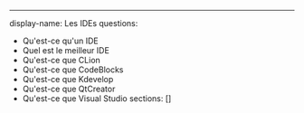 ---
display-name: Les IDEs
questions:
- Qu'est-ce qu'un IDE
- Quel est le meilleur IDE
- Qu'est-ce que CLion
- Qu'est-ce que CodeBlocks
- Qu'est-ce que Kdevelop
- Qu'est-ce que QtCreator
- Qu'est-ce que Visual Studio
sections: []
